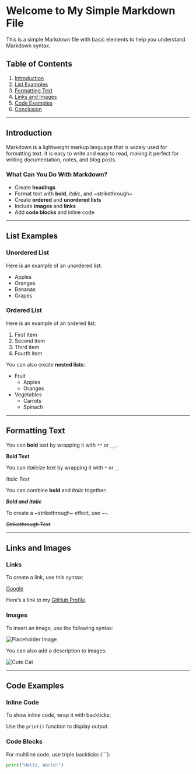 # Welcome to My Simple Markdown File

This is a simple Markdown file with basic elements to help you understand Markdown syntax.

## Table of Contents

1. [Introduction](#introduction)
2. [List Examples](#list-examples)
3. [Formatting Text](#formatting-text)
4. [Links and Images](#links-and-images)
5. [Code Examples](#code-examples)
6. [Conclusion](#conclusion)

---

## Introduction

Markdown is a lightweight markup language that is widely used for formatting text. It is easy to write and easy to read, making it perfect for writing documentation, notes, and blog posts.

### What Can You Do With Markdown?

- Create **headings**
- Format text with **bold**, *italic*, and ~strikethrough~
- Create **ordered** and **unordered lists**
- Include **images** and **links**
- Add **code blocks** and inline code

---

## List Examples

### Unordered List

Here is an example of an unordered list:

- Apples
- Oranges
- Bananas
- Grapes

### Ordered List

Here is an example of an ordered list:

1. First item
2. Second item
3. Third item
4. Fourth item

You can also create **nested lists**:

- Fruit
  - Apples
  - Oranges
- Vegetables
  - Carrots
  - Spinach

---

## Formatting Text

You can **bold** text by wrapping it with `**` or `__`.

**Bold Text**

You can *italicize* text by wrapping it with `*` or `_`.

*Italic Text*

You can combine **bold** and *italic* together:

**_Bold and Italic_**

To create a ~strikethrough~ effect, use `~~`.

~~Strikethrough Text~~

---

## Links and Images

### Links

To create a link, use this syntax:

[Google](https://www.google.com)

Here’s a link to my [GitHub Profile](https://github.com).

### Images

To insert an image, use the following syntax:

![Placeholder Image](https://via.placeholder.com/150)

You can also add a description to images:

![Cute Cat](https://placekitten.com/200/300)

---

## Code Examples

### Inline Code

To show inline code, wrap it with backticks:

Use the `print()` function to display output.

### Code Blocks

For multiline code, use triple backticks (```):

```python
print("Hello, World!")
